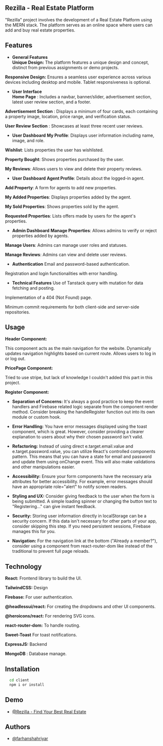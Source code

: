 ## Rezilla - Real Estate Platform

"Rezilla" project involves the development of a Real Estate Platform using the MERN stack. The platform serves as an online space where users can add and buy real estate properties.
## Features

- **General Features**  
**Unique Design:** The platform features a unique design and concept, distinct from previous assignments or demo projects.

**Responsive Design:** Ensures a seamless user experience across various devices including desktop and mobile. Tablet responsiveness is optional.

- **User Interface**  
**Home Page** : Includes a navbar, banner/slider, advertisement section, latest user review section, and a footer.

**Advertisement Section** : Displays a minimum of four cards, each containing a property image, location, price range, and verification status.

**User Review Section** : Showcases at least three recent user reviews.


- **User Dashboard** 
**My Profile**: Displays user information including name, image, and role.

**Wishlist**: Lists properties the user has wishlisted.

**Property Bought**: Shows properties purchased by the user.

**My Reviews**: Allows users to view and delete their property reviews.


- **User Dashboard** 
**Agent Profile**:  Details about the logged-in agent.

**Add Property**: A form for agents to add new properties.

**My Added Properties**: Displays properties added by the agent.

**My Sold Properties**: Shows properties sold by the agent.

**Requested Properties**: Lists offers made by users for the agent's properties.

- **Admin Dashboard**
**Manage Properties**: Allows admins to verify or reject properties added by agents.

**Manage Users**: Admins can manage user roles and statuses.

**Manage Reviews**: Admins can view and delete user reviews.

- **Authentication**
Email and password-based authentication.

Registration and login functionalities with error handling.


- **Technical Features**
Use of Tanstack query with mutation for data fetching and posting.

Implementation of a 404 (Not Found) page.

Minimum commit requirements for both client-side and server-side repositories.

## Usage


**Header Component:**

This component acts as the main navigation for the website.
Dynamically updates navigation highlights based on current route.
Allows users to log in or log out.

**PricePage Component:**

Tried to use stripe, but lack of knowledge I couldn't added this part in this project.

**Register Component:**

- **Separation of Concerns:** It's always a good practice to keep the event handlers and Firebase related logic separate from the component render method. Consider breaking the handleRegister function out into its own module or custom hook.

- **Error Handling:** You have error messages displayed using the toast component, which is great. However, consider providing a clearer explanation to users about why their chosen password isn't valid.

- **Refactoring:** Instead of using direct e.target.email.value and e.target.password.value, you can utilize React's controlled components pattern. This means that you can have a state for email and password and update them using onChange event. This will also make validations and other manipulations easier.

- **Accessibility:** Ensure your form components have the necessary aria attributes for better accessibility. For example, error messages should have an appropriate role="alert" to notify screen readers.

- **Styling and UX:** Consider giving feedback to the user when the form is being submitted. A simple loading spinner or changing the button text to "Registering..." can give instant feedback.

- **Security:** Storing user information directly in localStorage can be a security concern. If this data isn't necessary for other parts of your app, consider skipping this step. If you need persistent sessions, Firebase manages this for you.

- **Navigation:** For the navigation link at the bottom ("Already a member?"), consider using a component from react-router-dom like <Link> instead of the traditional <a> to prevent full page reloads.

## Technology

**React:** Frontend library to build the UI.

**TailwindCSS:** Design

**Firebase:** For user authentication.

**@headlessui/react:** For creating the dropdowns and other UI components.

**@heroicons/react:** For rendering SVG icons.

**react-router-dom:** To handle routing.

**Sweet-Toast** For toast notifications.

**ExpressJS:** Backend

**MongoDB** : Database manage.



## Installation

```bash
  cd client
  npm i or install
```


    
## Demo

- [@Rezilla - Find Your Best Real Estate](https://rezillabangladesh.netlify.app/)


## Authors

- [@farhanshahriyar](https://github.com/farhanshahriyar)

